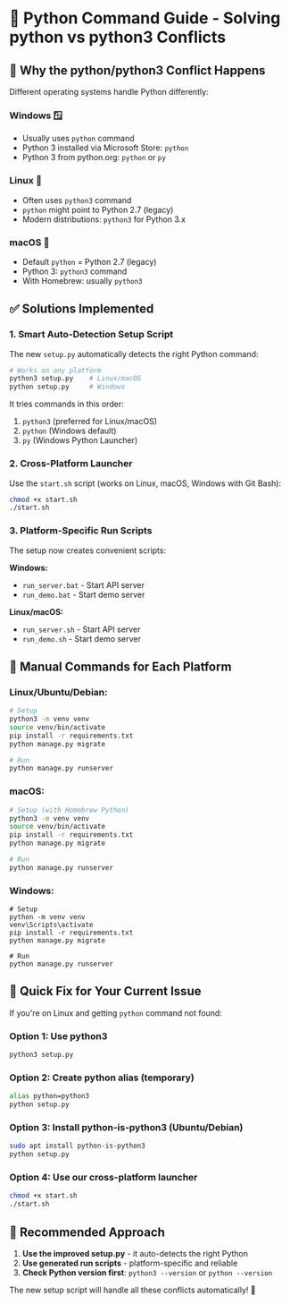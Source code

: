 # 🐍 Python Command Guide - Solving python vs python3 Conflicts

## 🚨 **Why the python/python3 Conflict Happens**

Different operating systems handle Python differently:

### **Windows** 🪟
- Usually uses `python` command
- Python 3 installed via Microsoft Store: `python`
- Python 3 from python.org: `python` or `py`

### **Linux** 🐧
- Often uses `python3` command
- `python` might point to Python 2.7 (legacy)
- Modern distributions: `python3` for Python 3.x

### **macOS** 🍎
- Default `python` = Python 2.7 (legacy)
- Python 3: `python3` command
- With Homebrew: usually `python3`

## ✅ **Solutions Implemented**

### **1. Smart Auto-Detection Setup Script**
The new `setup.py` automatically detects the right Python command:

```bash
# Works on any platform
python3 setup.py    # Linux/macOS
python setup.py     # Windows
```

It tries commands in this order:
1. `python3` (preferred for Linux/macOS)
2. `python` (Windows default)
3. `py` (Windows Python Launcher)

### **2. Cross-Platform Launcher**
Use the `start.sh` script (works on Linux, macOS, Windows with Git Bash):

```bash
chmod +x start.sh
./start.sh
```

### **3. Platform-Specific Run Scripts**
The setup now creates convenient scripts:

**Windows:**
- `run_server.bat` - Start API server
- `run_demo.bat` - Start demo server

**Linux/macOS:**
- `run_server.sh` - Start API server  
- `run_demo.sh` - Start demo server

## 🔧 **Manual Commands for Each Platform**

### **Linux/Ubuntu/Debian:**
```bash
# Setup
python3 -m venv venv
source venv/bin/activate
pip install -r requirements.txt
python manage.py migrate

# Run
python manage.py runserver
```

### **macOS:**
```bash
# Setup (with Homebrew Python)
python3 -m venv venv
source venv/bin/activate
pip install -r requirements.txt
python manage.py migrate

# Run
python manage.py runserver
```

### **Windows:**
```batch
# Setup
python -m venv venv
venv\Scripts\activate
pip install -r requirements.txt
python manage.py migrate

# Run
python manage.py runserver
```

## 🎯 **Quick Fix for Your Current Issue**

If you're on Linux and getting `python` command not found:

### **Option 1: Use python3**
```bash
python3 setup.py
```

### **Option 2: Create python alias (temporary)**
```bash
alias python=python3
python setup.py
```

### **Option 3: Install python-is-python3 (Ubuntu/Debian)**
```bash
sudo apt install python-is-python3
python setup.py
```

### **Option 4: Use our cross-platform launcher**
```bash
chmod +x start.sh
./start.sh
```

## 🚀 **Recommended Approach**

1. **Use the improved setup.py** - it auto-detects the right Python
2. **Use generated run scripts** - platform-specific and reliable
3. **Check Python version first**: `python3 --version` or `python --version`

The new setup script will handle all these conflicts automatically! 🎉

